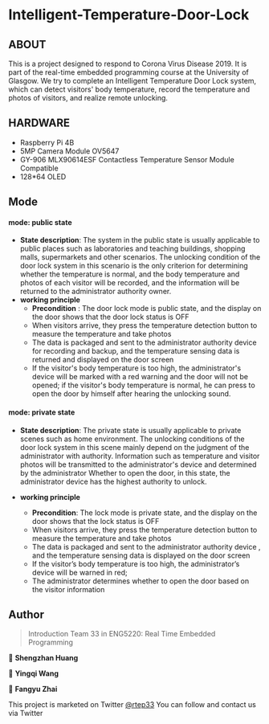 # Intelligent-Temperature-Door-Lock


## ABOUT

This is a project designed to respond to Corona Virus Disease 2019. It is part of the real-time embedded programming course at the University of Glasgow. We try to complete an Intelligent Temperature Door Lock system, which can detect visitors' body temperature, record the temperature and photos of visitors, and realize remote unlocking.

## HARDWARE
- Raspberry Pi 4B
- 5MP Camera Module OV5647
- GY-906 MLX90614ESF Contactless Temperature Sensor Module Compatible
-  128*64 OLED

## Mode
#### mode: public state
+ **State description**: The system in the public state is usually applicable to public places such as laboratories and teaching buildings, shopping malls, supermarkets and other scenarios. The unlocking condition of the door lock system in this scenario is the only criterion for determining whether the temperature is normal, and the body temperature and photos of each visitor will be recorded, and the information will be returned to the administrator authority owner.
+ **working principle**
	+ **Precondition** : The door lock mode is public state, and the display on the door shows that the door lock status is OFF
	+ When visitors arrive, they press the temperature detection button to measure the temperature and take photos
	+ The data is packaged and sent to the administrator authority device for recording and backup, and the temperature sensing data is returned and displayed on the door screen
	+ If the visitor's body temperature is too high, the administrator's device will be marked with a red warning and the door will not be opened; if the visitor's body temperature is normal, he can press to open the door by himself after hearing the unlocking sound.

#### mode: private state
+ **State description**: The private state is usually applicable to private scenes such as home environment. The unlocking conditions of the door lock system in this scene mainly depend on the judgment of the administrator with authority. Information such as temperature and visitor photos will be transmitted to the administrator's device and determined by the administrator Whether to open the door, in this state, the administrator device has the highest authority to unlock.

+ **working principle**
	+ **Precondition**: The lock mode is private state, and the display on the door shows that the lock status is OFF
	+ When visitors arrive, they press the temperature detection button to measure the temperature and take photos
	+ The data is packaged and sent to the administrator authority device , and the temperature sensing data is displayed on the door screen
	+ If the visitor’s body temperature is too high, the administrator’s device will be warned in red;
	+ The administrator determines whether to open the door based on the visitor information


## Author
> Introduction Team 33 in ENG5220: Real Time Embedded Programming

👤 **Shengzhan Huang**

👤 **Yingqi Wang**

👤 **Fangyu Zhai**

<!-- Twitter page [@BikeComplicated](https://twitter.com/BikeComplicated) -->

This project is marketed on Twitter [@rtep33](https://twitter.com/home?lang=zh-cn) 
You can follow and contact us via Twitter

